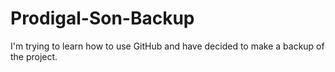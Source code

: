 # Prodigal-Son-Backup
I'm trying to learn how to use GitHub and have decided to make a backup of the project.
